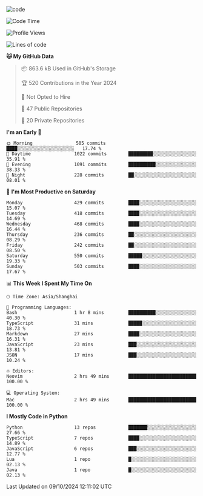 
<!--
**liuyaanng/liuyaanng** is a ✨ _special_ ✨ repository because its `README.md` (this file) appears on your GitHub profile.

Here are some ideas to get you started:

- 🔭 I’m currently working on ...
- 🌱 I’m currently learning ...
- 👯 I’m looking to collaborate on ...
- 🤔 I’m looking for help with ...
- 💬 Ask me about ...
- 📫 How to reach me: ...
- 😄 Pronouns: ...
- ⚡ Fun fact: ...
-->


![code](https://cdn.jsdelivr.net/gh/liuyaanng/liuyaanng@1.0/code.gif) 

<!--START_SECTION:waka-->
![Code Time](http://img.shields.io/badge/Code%20Time-904%20hrs%2020%20mins-blue)

![Profile Views](http://img.shields.io/badge/Profile%20Views-0-blue)

![Lines of code](https://img.shields.io/badge/From%20Hello%20World%20I%27ve%20Written-14.8%20million%20lines%20of%20code-blue)

**🐱 My GitHub Data** 

> 📦 863.6 kB Used in GitHub's Storage 
 > 
> 🏆 520 Contributions in the Year 2024
 > 
> 🚫 Not Opted to Hire
 > 
> 📜 47 Public Repositories 
 > 
> 🔑 20 Private Repositories 
 > 
**I'm an Early 🐤** 

```text
🌞 Morning                505 commits         ████░░░░░░░░░░░░░░░░░░░░░   17.74 % 
🌆 Daytime                1022 commits        █████████░░░░░░░░░░░░░░░░   35.91 % 
🌃 Evening                1091 commits        ██████████░░░░░░░░░░░░░░░   38.33 % 
🌙 Night                  228 commits         ██░░░░░░░░░░░░░░░░░░░░░░░   08.01 % 
```
📅 **I'm Most Productive on Saturday** 

```text
Monday                   429 commits         ████░░░░░░░░░░░░░░░░░░░░░   15.07 % 
Tuesday                  418 commits         ████░░░░░░░░░░░░░░░░░░░░░   14.69 % 
Wednesday                468 commits         ████░░░░░░░░░░░░░░░░░░░░░   16.44 % 
Thursday                 236 commits         ██░░░░░░░░░░░░░░░░░░░░░░░   08.29 % 
Friday                   242 commits         ██░░░░░░░░░░░░░░░░░░░░░░░   08.50 % 
Saturday                 550 commits         █████░░░░░░░░░░░░░░░░░░░░   19.33 % 
Sunday                   503 commits         ████░░░░░░░░░░░░░░░░░░░░░   17.67 % 
```


📊 **This Week I Spent My Time On** 

```text
🕑︎ Time Zone: Asia/Shanghai

💬 Programming Languages: 
Bash                     1 hr 8 mins         ██████████░░░░░░░░░░░░░░░   40.30 % 
TypeScript               31 mins             █████░░░░░░░░░░░░░░░░░░░░   18.73 % 
Markdown                 27 mins             ████░░░░░░░░░░░░░░░░░░░░░   16.31 % 
JavaScript               23 mins             ███░░░░░░░░░░░░░░░░░░░░░░   13.81 % 
JSON                     17 mins             ███░░░░░░░░░░░░░░░░░░░░░░   10.24 % 

🔥 Editors: 
Neovim                   2 hrs 49 mins       █████████████████████████   100.00 % 

💻 Operating System: 
Mac                      2 hrs 49 mins       █████████████████████████   100.00 % 
```

**I Mostly Code in Python** 

```text
Python                   13 repos            ███████░░░░░░░░░░░░░░░░░░   27.66 % 
TypeScript               7 repos             ████░░░░░░░░░░░░░░░░░░░░░   14.89 % 
JavaScript               6 repos             ███░░░░░░░░░░░░░░░░░░░░░░   12.77 % 
Lua                      1 repo              █░░░░░░░░░░░░░░░░░░░░░░░░   02.13 % 
Java                     1 repo              █░░░░░░░░░░░░░░░░░░░░░░░░   02.13 % 
```




 Last Updated on 09/10/2024 12:11:02 UTC
<!--END_SECTION:waka-->
